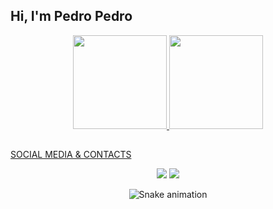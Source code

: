 ## Hi, I'm Pedro Pedro 

<div align="center">
  <a href="https://github.com/ppedro20">
  <img height="150" src="https://github-readme-stats.vercel.app/api?username=ppedro20&show_icons=true&theme=gotham&include_all_commits=true&count_private=true"/>
  <img height="150" src="https://github-readme-stats.vercel.app/api/top-langs/?username=ppedro20&layout=compact&langs_count=6&theme=gotham"/>
</div>  
  
##
<h> SOCIAL MEDIA & CONTACTS </h>
<div align="center"> 
    <a ref="https://instagram.com/20.pedro" ><img src="https://img.shields.io/badge/-Instagram-%23E4405F?style=for-the-badge&logo=instagram&logoColor=white" target="_blank"></a>
  <a href = "mailto:pedro.afonso.pedro.pp@gmail.com"><img src="https://img.shields.io/badge/-Gmail-%23333?style=for-the-badge&logo=gmail&logoColor=white" target="_blank"></a>

             
 
  ![Snake animation](https://github.com/ppedro20/ppedro20/blob/output/github-contribution-grid-snake.svg)
 
</div>
